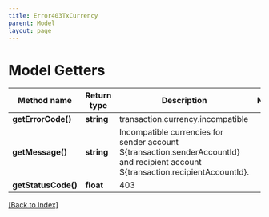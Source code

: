 ```yaml
---
title: Error403TxCurrency
parent: Model
layout: page
---
```


# Model Getters

Method name | Return type | Description | Notes
------------ | ------------- | ------------- | -------------
**getErrorCode()** | **string** | transaction.currency.incompatible |
**getMessage()** | **string** | Incompatible currencies for sender account ${transaction.senderAccountId} and recipient account ${transaction.recipientAccountId}. |
**getStatusCode()** | **float** | 403 |

[[Back to Index]](../index.md)
